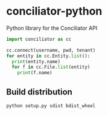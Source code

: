 # conciliator-python
Python library for the Conciliator API

```python
import conciliator as cc

cc.connect(username, pwd, tenant)
for entity in cc.Entity.list():
  print(entity.name)
  for f in cc.File.list(entity)
    print(f.name)
```

## Build distribution

```shell
python setup.py sdist bdist_wheel
```